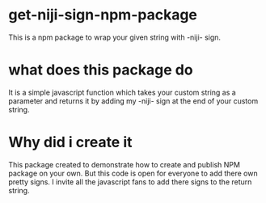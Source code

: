 # get-niji-sign-npm-package
This is a npm package to wrap your given string with -niji- sign.
# what does this package do
It is a simple javascript function which takes your custom string as a parameter and returns it by adding my -niji- sign at the end of your custom string.
# Why did i create it
This package created to demonstrate how to create and publish NPM package on your own. But this code is open for everyone to add there own pretty signs. I invite all the javascript fans to add there signs to the return string.
